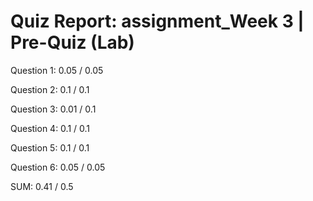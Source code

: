 # Quiz Report: assignment_Week 3 | Pre-Quiz (Lab)

Question 1: 0.05 / 0.05

Question 2: 0.1 / 0.1

Question 3: 0.01 / 0.1

Question 4: 0.1 / 0.1

Question 5: 0.1 / 0.1

Question 6: 0.05 / 0.05

SUM: 0.41 / 0.5
